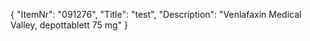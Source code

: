 {
  "ItemNr": "091276",
  "Title": "test",
  "Description": "Venlafaxin Medical Valley, depottablett 75 mg"
}